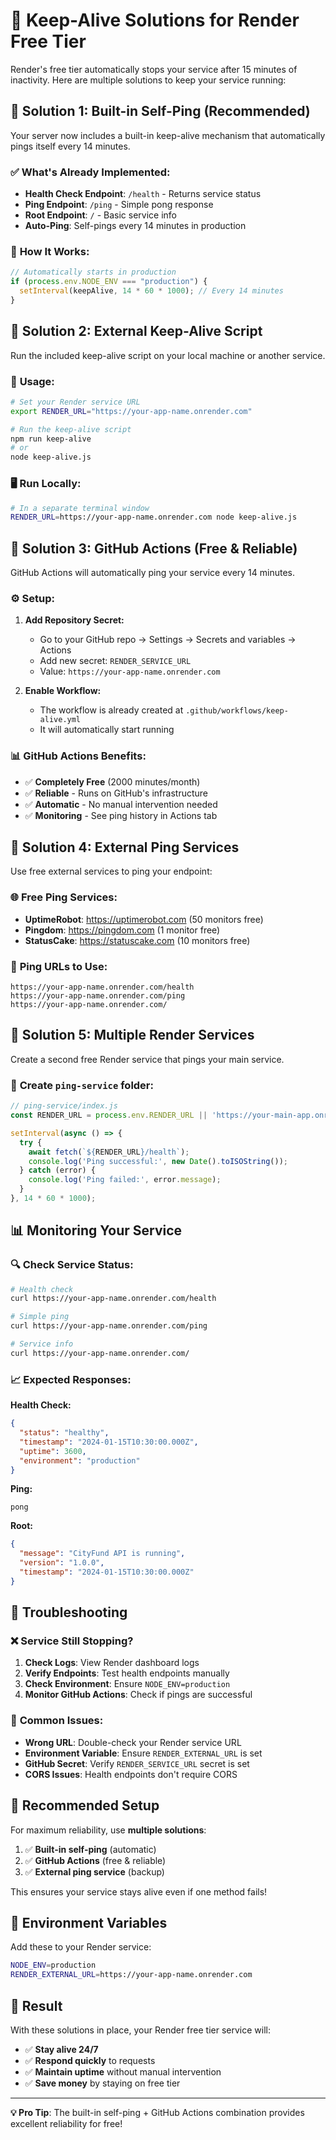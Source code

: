 # 🚀 Keep-Alive Solutions for Render Free Tier

Render's free tier automatically stops your service after 15 minutes of inactivity. Here are multiple solutions to keep your service running:

## 🎯 **Solution 1: Built-in Self-Ping (Recommended)**

Your server now includes a built-in keep-alive mechanism that automatically pings itself every 14 minutes.

### ✅ **What's Already Implemented:**
- **Health Check Endpoint**: `/health` - Returns service status
- **Ping Endpoint**: `/ping` - Simple pong response  
- **Root Endpoint**: `/` - Basic service info
- **Auto-Ping**: Self-pings every 14 minutes in production

### 🔧 **How It Works:**
```javascript
// Automatically starts in production
if (process.env.NODE_ENV === "production") {
  setInterval(keepAlive, 14 * 60 * 1000); // Every 14 minutes
}
```

## 🎯 **Solution 2: External Keep-Alive Script**

Run the included keep-alive script on your local machine or another service.

### 📝 **Usage:**
```bash
# Set your Render service URL
export RENDER_URL="https://your-app-name.onrender.com"

# Run the keep-alive script
npm run keep-alive
# or
node keep-alive.js
```

### 🖥️ **Run Locally:**
```bash
# In a separate terminal window
RENDER_URL=https://your-app-name.onrender.com node keep-alive.js
```

## 🎯 **Solution 3: GitHub Actions (Free & Reliable)**

GitHub Actions will automatically ping your service every 14 minutes.

### ⚙️ **Setup:**
1. **Add Repository Secret:**
   - Go to your GitHub repo → Settings → Secrets and variables → Actions
   - Add new secret: `RENDER_SERVICE_URL`
   - Value: `https://your-app-name.onrender.com`

2. **Enable Workflow:**
   - The workflow is already created at `.github/workflows/keep-alive.yml`
   - It will automatically start running

### 📊 **GitHub Actions Benefits:**
- ✅ **Completely Free** (2000 minutes/month)
- ✅ **Reliable** - Runs on GitHub's infrastructure
- ✅ **Automatic** - No manual intervention needed
- ✅ **Monitoring** - See ping history in Actions tab

## 🎯 **Solution 4: External Ping Services**

Use free external services to ping your endpoint:

### 🌐 **Free Ping Services:**
- **UptimeRobot**: https://uptimerobot.com (50 monitors free)
- **Pingdom**: https://pingdom.com (1 monitor free)
- **StatusCake**: https://statuscake.com (10 monitors free)

### 🔗 **Ping URLs to Use:**
```
https://your-app-name.onrender.com/health
https://your-app-name.onrender.com/ping
https://your-app-name.onrender.com/
```

## 🎯 **Solution 5: Multiple Render Services**

Create a second free Render service that pings your main service.

### 📁 **Create `ping-service` folder:**
```javascript
// ping-service/index.js
const RENDER_URL = process.env.RENDER_URL || 'https://your-main-app.onrender.com';

setInterval(async () => {
  try {
    await fetch(`${RENDER_URL}/health`);
    console.log('Ping successful:', new Date().toISOString());
  } catch (error) {
    console.log('Ping failed:', error.message);
  }
}, 14 * 60 * 1000);
```

## 📊 **Monitoring Your Service**

### 🔍 **Check Service Status:**
```bash
# Health check
curl https://your-app-name.onrender.com/health

# Simple ping
curl https://your-app-name.onrender.com/ping

# Service info
curl https://your-app-name.onrender.com/
```

### 📈 **Expected Responses:**

**Health Check:**
```json
{
  "status": "healthy",
  "timestamp": "2024-01-15T10:30:00.000Z",
  "uptime": 3600,
  "environment": "production"
}
```

**Ping:**
```
pong
```

**Root:**
```json
{
  "message": "CityFund API is running",
  "version": "1.0.0",
  "timestamp": "2024-01-15T10:30:00.000Z"
}
```

## 🚨 **Troubleshooting**

### ❌ **Service Still Stopping?**
1. **Check Logs**: View Render dashboard logs
2. **Verify Endpoints**: Test health endpoints manually
3. **Check Environment**: Ensure `NODE_ENV=production`
4. **Monitor GitHub Actions**: Check if pings are successful

### 🔧 **Common Issues:**
- **Wrong URL**: Double-check your Render service URL
- **Environment Variable**: Ensure `RENDER_EXTERNAL_URL` is set
- **GitHub Secret**: Verify `RENDER_SERVICE_URL` secret is set
- **CORS Issues**: Health endpoints don't require CORS

## 🎯 **Recommended Setup**

For maximum reliability, use **multiple solutions**:

1. ✅ **Built-in self-ping** (automatic)
2. ✅ **GitHub Actions** (free & reliable)
3. ✅ **External ping service** (backup)

This ensures your service stays alive even if one method fails!

## 📝 **Environment Variables**

Add these to your Render service:

```bash
NODE_ENV=production
RENDER_EXTERNAL_URL=https://your-app-name.onrender.com
```

## 🎉 **Result**

With these solutions in place, your Render free tier service will:
- ✅ **Stay alive 24/7**
- ✅ **Respond quickly** to requests
- ✅ **Maintain uptime** without manual intervention
- ✅ **Save money** by staying on free tier

---

**💡 Pro Tip**: The built-in self-ping + GitHub Actions combination provides excellent reliability for free! 